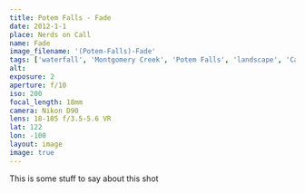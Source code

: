 ```yaml
---
title: Potem Falls - Fade
date: 2012-1-1
place: Nerds on Call
name: Fade
image_filename: '(Potem-Falls)-Fade'
tags: ['waterfall', 'Montgomery Creek', 'Potem Falls', 'landscape', 'California']
alt: 
exposure: 2
aperture: f/10
iso: 200
focal_length: 18mm
camera: Nikon D90
lens: 18-105 f/3.5-5.6 VR
lat: 122
lon: -100
layout: image
image: true
---
```


This is some stuff to say about this shot